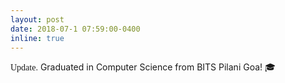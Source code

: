 ```yaml
---
layout: post
date: 2018-07-1 07:59:00-0400
inline: true
---
```


<span style="font-family: Copperplate, fantasy;">Update.</span> Graduated in Computer Science from BITS Pilani Goa! 🎓

